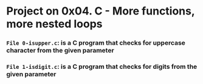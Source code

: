 # Project on 0x04. C - More functions, more nested loops

### `File 0-isupper.c`: is a C program that checks for uppercase character from the given parameter

### `File 1-isdigit.c`: is a C program that checks for digits from the given parameter
